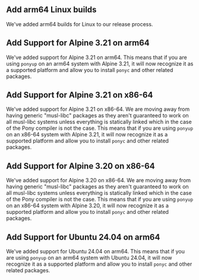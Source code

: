 ## Add arm64 Linux builds

We've added arm64 builds for Linux to our release process.

## Add Support for Alpine 3.21 on arm64

We've added support for Alpine 3.21 on arm64. This means that if you are using `ponyup` on an arm64 system with Alpine 3.21, it will now recognize it as a supported platform and allow you to install `ponyc` and other related packages.

## Add Support for Alpine 3.21 on x86-64

We've added support for Alpine 3.21 on x86-64. We are moving away from having generic "musl-libc" packages as they aren't guaranteed to work on all musl-libc systems unless everything is statically linked which in the case of the Pony compiler is not the case. This means that if you are using `ponyup` on an x86-64 system with Alpine 3.21, it will now recognize it as a supported platform and allow you to install `ponyc` and other related packages.

## Add Support for Alpine 3.20 on x86-64

We've added support for Alpine 3.20 on x86-64. We are moving away from having generic "musl-libc" packages as they aren't guaranteed to work on all musl-libc systems unless everything is statically linked which in the case of the Pony compiler is not the case. This means that if you are using `ponyup` on an x86-64 system with Alpine 3.20, it will now recognize it as a supported platform and allow you to install `ponyc` and other related packages.

## Add Support for Ubuntu 24.04 on arm64

We've added support for Ubuntu 24.04 on arm64. This means that if you are using `ponyup` on an arm64 system with Ubuntu 24.04, it will now recognize it as a supported platform and allow you to install `ponyc` and other related packages.


